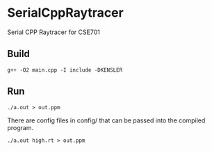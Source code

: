 # SerialCppRaytracer

Serial CPP Raytracer for CSE701

## Build

```g++ -O2 main.cpp -I include -DKENSLER```

## Run

```./a.out > out.ppm```

There are config files in config/ that can be passed into the compiled program.

```./a.out high.rt > out.ppm```
